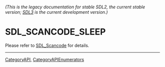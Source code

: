 ###### (This is the legacy documentation for stable SDL2, the current stable version; [SDL3](https://wiki.libsdl.org/SDL3/) is the current development version.)
# SDL_SCANCODE_SLEEP

Please refer to [SDL_Scancode](SDL_Scancode) for details.

----
[CategoryAPI](CategoryAPI), [CategoryAPIEnumerators](CategoryAPIEnumerators)

